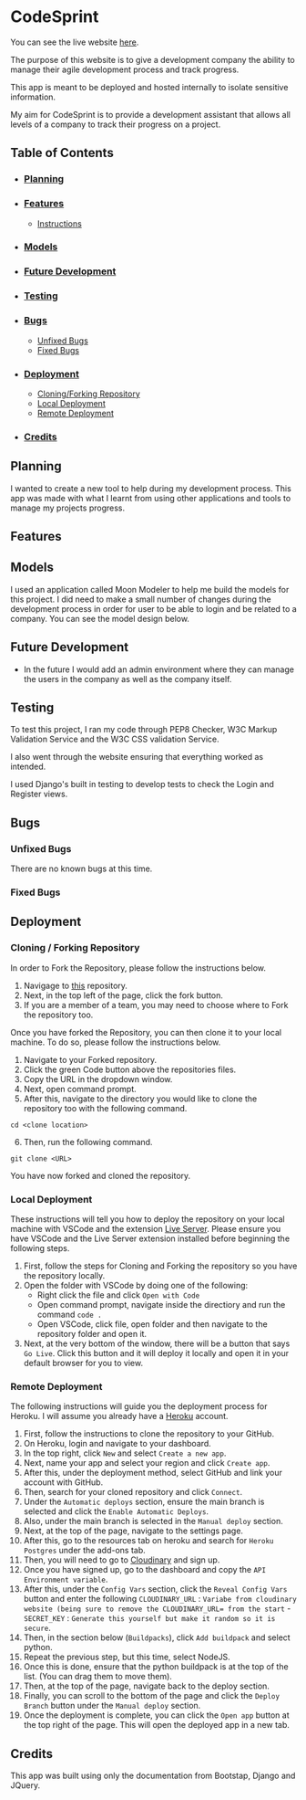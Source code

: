 # **CodeSprint**

You can see the live website [here]([https://browne878-sudoku-cli.herokuapp.com/](https://pp4-codesprint.herokuapp.com/accounts/login/)).

The purpose of this website is to give a development company the ability to manage their agile development process and track progress.

This app is meant to be deployed and hosted internally to isolate sensitive information.

My aim for CodeSprint is to provide a development assistant that allows all levels of a company to track their progress on a project.

## **Table of Contents**

- ### [Planning]()

- ### [Features]()
    - [Instructions]()

- ### [Models]()

- ### [Future Development]()

- ### [Testing]()

- ### [Bugs]()
    - [Unfixed Bugs]()
    - [Fixed Bugs]()

- ### [Deployment]()
    - [Cloning/Forking Repository]()
    - [Local Deployment]()
    - [Remote Deployment]()

- ### [Credits]()

## **Planning**

I wanted to create a new tool to help during my development process. This app was made with what I learnt from using other applications and tools to manage my projects progress.

## **Features**


## **Models**

I used an application called Moon Modeler to help me build the models for this project. I did need to make a small number of changes during the development process in order for user to be able to login and be related to a company. You can see the model design below.


## **Future Development**

- In the future I would add an admin environment where they can manage the users in the company as well as the company itself.

## **Testing**

To test this project, I ran my code through PEP8 Checker, W3C Markup Validation Service and the W3C CSS validation Service.

I also went through the website ensuring that everything worked as intended.

I used Django's built in testing to develop tests to check the Login and Register views.

## **Bugs**

### Unfixed Bugs

There are no known bugs at this time.

### Fixed Bugs


## **Deployment**

### Cloning / Forking Repository

In order to Fork the Repository, please follow the instructions below.
 1. Navigage to [this](https://github.com/browne878/CodeSprint-Portfolio-Project-4) repository.
 2. Next, in the top left of the page, click the fork button.
 3. If you are a member of a team, you may need to choose where to Fork the repository too.

Once you have forked the Repository, you can then clone it to your local machine. To do so, please follow the instructions below.
 1. Navigate to your Forked repository.
 2. Click the green Code button above the repositories files.
 3. Copy the URL in the dropdown window.
 4. Next, open command prompt.
 5. After this, navigate to the directory you would like to clone the repository too with the following command.
 ```
cd <clone location>
 ```
 6. Then, run the following command.
 ```
git clone <URL>
 ```
 
You have now forked and cloned the repository.

### Local Deployment

These instructions will tell you how to deploy the repository on your local machine with VSCode and the extension [Live Server](https://marketplace.visualstudio.com/items?itemName=ritwickdey.LiveServer). Please ensure you have VSCode and the Live Server extension installed before beginning the following steps.

1. First, follow the steps for Cloning and Forking the repository so you have the repository locally.
2. Open the folder with VSCode by doing one of the following:
    - Right click the file and click `Open with Code`
    - Open command prompt, navigate inside the directiory and run the command `code .`
    - Open VSCode, click file, open folder and then navigate to the repository folder and open it.
3. Next, at the very bottom of the window, there will be a button that says `Go Live`. Click this button and it will deploy it locally and open it in your default browser for you to view.

### Remote Deployment

The following instructions will guide you the deployment process for Heroku. I will assume you already have a [Heroku](https://www.heroku.com/) account.
1. First, follow the instructions to clone the repository to your GitHub.
2. On Heroku, login and navigate to your dashboard.
3. In the top right, click `New` and select `Create a new app`.
4. Next, name your app and select your region and click `Create app`.
5. After this, under the deployment method, select GitHub and link your account with GitHub.
6. Then, search for your cloned repository and click `Connect`.
7. Under the `Automatic deploys` section, ensure the main branch is selected and click the `Enable Automatic Deploys`.
8. Also, under the main branch is selected in the `Manual deploy` section.
9. Next, at the top of the page, navigate to the settings page.
10. After this, go to the resources tab on heroku and search for `Heroku Postgres` under the add-ons tab.
11. Then, you will need to go to [Cloudinary](https://cloudinary.com/console/c-e41e529a42f687f55f451d5505dfd8/getting-started) and sign up.
12. Once you have signed up, go to the dashboard and copy the `API Environment variable`.
13. After this, under the `Config Vars` section, click the `Reveal Config Vars` button and enter the following `CLOUDINARY_URL` : `Variabe from cloudinary website (being sure to remove the CLOUDINARY_URL= from the start` - `SECRET_KEY` : `Generate this yourself but make it random so it is secure`.
14. Then, in the section below (`Buildpacks`), click `Add buildpack` and select python.
15. Repeat the previous step, but this time, select NodeJS.
16. Once this is done, ensure that the python buildpack is at the top of the list. (You can drag them to move them).
17. Then, at the top of the page, navigate back to the deploy section.
18. Finally, you can scroll to the bottom of the page and click the `Deploy Branch` button under the `Manual deploy` section.
19. Once the deployment is complete, you can click the `Open app` button at the top right of the page. This will open the deployed app in a new tab.

## **Credits**

This app was built using only the documentation from Bootstap, Django and JQuery.
